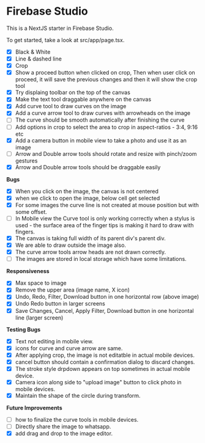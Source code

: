 # Firebase Studio

This is a NextJS starter in Firebase Studio.

To get started, take a look at src/app/page.tsx.

- [x] Black & White
- [x] Line & dashed line
- [x] Crop
- [x] Show a proceed button when clicked on crop, Then when user click on proceed, it will save the previous changes and then it will show the crop tool
- [x] Try displaing toolbar on the top of the canvas
- [x] Make the text tool draggable anywhere on the canvas
- [x] Add curve tool to draw curves on the image
- [x] Add a curve arrow tool to draw curves with arrowheads on the image
- [ ] The curve should be smooth automatically after finishing the curve
- [ ] Add options in crop to select the area to crop in aspect-ratios - 3:4, 9:16 etc
- [x] Add a camera button in mobile view to take a photo and use it as an image
- [ ] Arrow and Double arrow tools should rotate and resize with pinch/zoom gestures
- [x] Arrow and Double arrow tools should be draggable easily

**Bugs**

- [x] When you click on the image, the canvas is not centered
- [x] when we click to open the image, below cell get selected
- [x] For some images the curve line is not created at mouse position but with some offset.
- [ ] In Mobile view the Curve tool is only working correctly when a stylus is used - the surface area of the finger tips is making it hard to draw with fingers.
- [x] The canvas is taking full width of its parent div's parent div.
- [x] We are able to draw outside the image also.
- [x] The curve arrow tools arrow heads are not drawn correctly.
- [ ] The images are stored in local storage which have some limitations.

**Responsiveness**

- [x] Max space to image
- [x] Remove the upper area (image name, X icon)
- [x] Undo, Redo, Filter, Download button in one horizontal row (above image)
- [x] Undo Redo button in larger screens
- [x] Save Changes, Cancel, Apply Filter, Download button in one horizontal line (larger screen)

**Testing Bugs**

- [x] Text not editing in mobile view.
- [x] icons for curve and curve arrow are same.
- [x] After applying crop, the image is not editatble in actual mobile devices.
- [x] cancel button should contain a confirmation dialog to discard changes.
- [x] The stroke style drpdown appears on top sometimes in actual mobile device.
- [X] Camera icon along side to "upload image" button to click photo in mobile devices.
- [x] Maintain the shape of the circle during transform.

**Future Improvements**

- [ ] how to finalize the curve tools in mobile devices.
- [ ] Directly share the image to whatsapp.
- [X] add drag and drop to the image editor.

